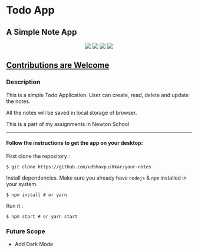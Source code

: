 # Todo App

## A Simple Note App

<p align="center">
<img src="https://img.shields.io/badge/made by-udbhavpushkar-green">
<img src="https://img.shields.io/badge/react-17.0.1-blue">
<img src="https://badges.frapsoft.com/os/v1/open-source.svg?v=103">
<img src="https://img.shields.io/badge/PRs-welcome-yellow">
</p>

[Contributions are Welcome](https://github.com/udbhavpushkar/your-notes)
---

### Description

This is a simple Todo Application. User can create, read, delete and update the notes.

All the notes will be saved in local storage of browser.

This is a part of my assignments in Newton School

***


#### Follow the instructions to get the app on your desktop: 

First clone the repository : 

```shell script
$ git clone https://github.com/udbhavpushkar/your-notes
```

Install dependencies. Make sure you already have ``nodejs`` & ``npm`` installed in your system.
```shell script
$ npm install # or yarn
```

Run it : 
```shell script
$ npm start # or yarn start
```


### Future Scope
- Add Dark Mode